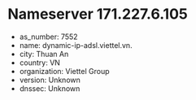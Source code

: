 # Nameserver 171.227.6.105

* as_number: 7552
* name: dynamic-ip-adsl.viettel.vn.
* city: Thuan An
* country: VN
* organization: Viettel Group
* version: Unknown
* dnssec: Unknown
